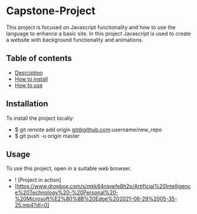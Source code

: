 # Capstone-Project
This project is focused on Javascript functionality and how to use the language to enhance a basic site. In this project Javascript is used to create a website with background functionality and animations.

## Table of contents
* [Desrciption](#Capstone-Project)
* [How to install](#Installation)
* [How to use](#Usage)


## Installation
To install the project locally: 
* $ git remote add origin git@github.com:username/new_repo
* $ git push -u origin master


## Usage
To use this project, open in a suitable web browser.
* ! [Project in action]
* [https://www.dropbox.com/s/mkk64nipwfe8h2p/Artificial%20Intelligence%20Technology%20-%20Personal%20-%20Microsoft%E2%80%8B%20Edge%202021-06-29%2005-35-25.mp4?dl=0]
